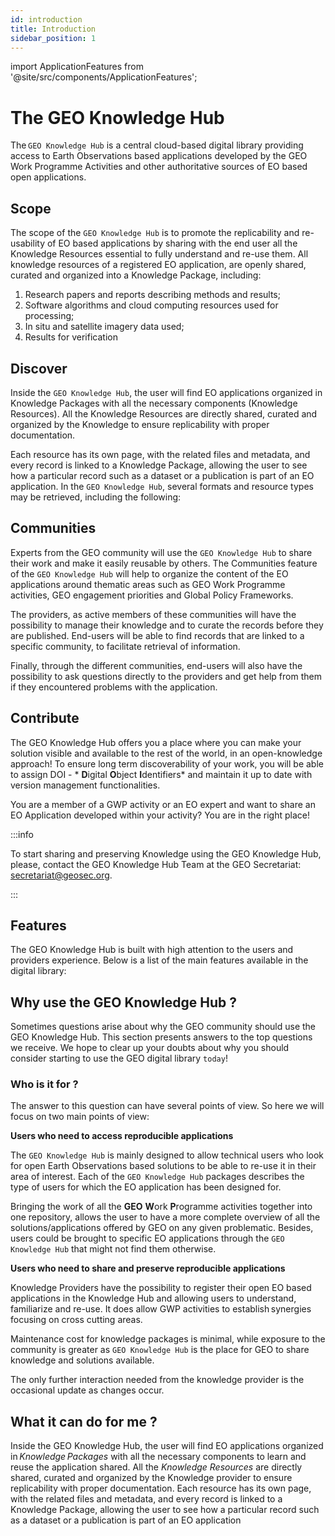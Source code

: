 ```yaml
---
id: introduction
title: Introduction
sidebar_position: 1
---
```


import ApplicationFeatures from '@site/src/components/ApplicationFeatures';

# The GEO Knowledge Hub

The `GEO Knowledge Hub` is a central cloud-based digital library providing access to Earth Observations based applications developed by the GEO Work Programme Activities and other authoritative sources of EO based open applications.

## Scope

The scope of the `GEO Knowledge Hub` is to promote the replicability and re-usability of EO based applications by sharing with the end user all the Knowledge Resources essential to fully understand and re-use them. All knowledge resources of a registered EO application, are openly shared, curated and organized into a Knowledge Package, including: 

1. Research papers and reports describing methods and results;
2. Software algorithms and cloud computing resources used for processing;
3. In situ and satellite imagery data used;
4. Results for verification

## Discover

Inside the `GEO Knowledge Hub`, the user will find EO applications organized in Knowledge Packages with all the necessary components (Knowledge Resources). All the Knowledge Resources are directly shared, curated and organized by the Knowledge to ensure replicability with proper documentation.

Each resource has its own page, with the related files and metadata, and every record is linked to a Knowledge Package, allowing the user to see how a particular record such as a dataset or a publication is part of an EO application. In the `GEO Knowledge Hub`, several formats and resource types may be retrieved, including the following:

## Communities

Experts from the GEO community will use the `GEO Knowledge Hub` to share their work and make it easily reusable by others. The Communities feature of the `GEO Knowledge Hub` will help to organize the content of the EO applications around thematic areas such as GEO Work Programme activities, GEO engagement priorities and Global Policy Frameworks.

The providers, as active members of these communities will have the possibility to manage their knowledge and to curate the records before they are published. End-users will be able to find records that are linked to a specific community, to facilitate retrieval of information.

Finally, through the different communities, end-users will also have the possibility to ask questions directly to the providers and get help from them if they encountered problems with the application.

## Contribute

The GEO Knowledge Hub offers you a place where you can make your solution visible and available to the rest of the world, in an open-knowledge approach! To ensure long term discoverability of your work, you will be able to assign DOI - * **D**igital **O**bject **I**dentifiers* and maintain it up to date with version management functionalities.

You are a member of a GWP activity or an EO expert and want to share an EO Application developed within your activity? You are in the right place! 

:::info

To start sharing and preserving Knowledge using the GEO Knowledge Hub, please, contact the GEO Knowledge Hub Team at the GEO Secretariat: secretariat@geosec.org.

:::

## Features

The GEO Knowledge Hub is built with high attention to the users and providers experience. Below is a list of the main features available in the digital library:

<ApplicationFeatures />

## Why use the GEO Knowledge Hub ?

Sometimes questions arise about why the GEO community should use the GEO Knowledge Hub. This section presents answers to the top questions we receive. We hope to clear up your doubts about why you should consider starting to use the GEO digital library `today`!

### Who is it for ?

The answer to this question can have several points of view. So here we will focus on two main points of view:

**Users who need to access reproducible applications**

The `GEO Knowledge Hub` is mainly designed to allow technical users who look for open Earth Observations based solutions to be able to re-use it in their area of interest. Each of the `GEO Knowledge Hub` packages describes the type of users for which the EO application has been designed for.

Bringing the work of all the **GEO** **W**ork **P**rogramme activities together into one repository, allows the user to have a more complete overview of all the solutions/applications offered by GEO on any given problematic. Besides, users could be brought to specific EO applications through the `GEO Knowledge Hub` that might not find them otherwise. 

**Users who need to share and preserve reproducible applications**

Knowledge Providers have the possibility to register their open EO based applications in the Knowledge Hub and allowing users to understand, familiarize and re-use. It does allow GWP activities to establish synergies focusing on cross cutting areas.

Maintenance cost for knowledge packages is minimal, while exposure to the community is greater as `GEO Knowledge Hub` is the place for GEO to share knowledge and solutions available.  

The only further interaction needed from the knowledge provider is the occasional update as changes occur.

## What it can do for me ?

Inside the GEO Knowledge Hub, the user will find EO applications organized in *Knowledge Packages* with all the necessary components to learn and reuse the application shared. All the *Knowledge Resources* are directly shared, curated and organized by the Knowledge provider to ensure replicability with proper documentation. Each resource has its own page, with the related files and metadata, and every record is linked to a Knowledge Package, allowing the user to see how a particular record such as a dataset or a publication is part of an EO application 
